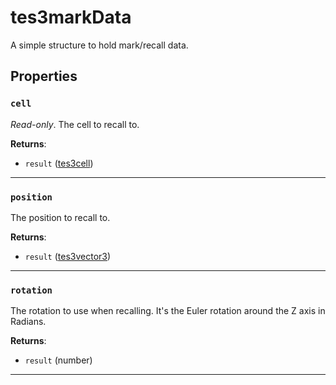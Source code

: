 <!---
	This file is autogenerated. Do not edit this file manually. Your changes will be ignored.
	More information: https://github.com/MWSE/MWSE/tree/master/docs
-->

# tes3markData

A simple structure to hold mark/recall data.

## Properties

### `cell`

*Read-only*. The cell to recall to.

**Returns**:

* `result` ([tes3cell](../../types/tes3cell))

***

### `position`

The position to recall to.

**Returns**:

* `result` ([tes3vector3](../../types/tes3vector3))

***

### `rotation`

The rotation to use when recalling. It's the Euler rotation around the Z axis in Radians.

**Returns**:

* `result` (number)

***


